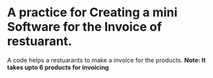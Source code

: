 # A practice for Creating a mini Software for the Invoice of restuarant.
A code helps a restuarants to make a invoice for the products.
**Note: It takes upto 6 products for invoicing**
